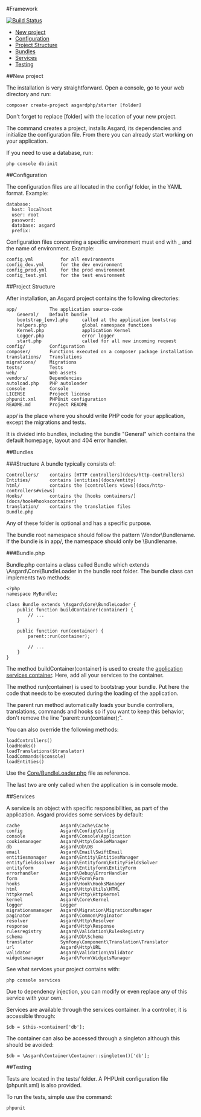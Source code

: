 #Framework

[![Build Status](https://travis-ci.org/asgardphp/asgard.svg?branch=master)](https://travis-ci.org/asgardphp/asgard)

- [New project](#new-project)
- [Configuration](#configuration)
- [Project Structure](#project-structure)
- [Bundles](#bundles)
- [Services](#services)
- [Testing](#testing)

<a name="new-project"></a>
##New project

The installation is very straightforward. Open a console, go to your web directory and run:

	composer create-project asgardphp/starter [folder]

Don't forget to replace [folder] with the location of your new project.

The command creates a project, installs Asgard, its dependencies and initialize the configuration file. From there you can already start working on your application.

If you need to use a database, run:

	php console db:init

<a name="configuration"></a>
##Configuration

The configuration files are all located in the config/ folder, in the YAML format. Example:

	database:
	  host: localhost
	  user: root
	  password:
	  database: asgard
	  prefix:

Configuration files concerning a specific environment must end with _ and the name of environment. Example:

	config.yml			for all environments
	config_dev.yml		for the dev environment
	config_prod.yml		for the prod environment
	config_test.yml		for the test environment

<a name="project-structure"></a>
##Project Structure

After installation, an Asgard project contains the following directories:

	app/			The application source-code
		General/	Default bundle
		bootstrap_[env].php		called at the application bootstrap
		helpers.php				global namespace functions
		Kernel.php				application Kernel
		Logger.php				error logger
		start.php				called for all new incoming request
	config/			Configuration
	composer/		Functions executed on a composer package installation
	translations/	Translations
	migrations/		Migrations
	tests/			Tests
	web/			Web assets
	vendors/		Dependencies
	autoload.php	PHP autoloader
	console			Console
	LICENSE			Project license
	phpunit.xml		PHPUnit configuration
	README.md		Project README

app/ is the place where you should write PHP code for your application, except the migrations and tests.

It is divided into bundles, including the bundle "General" which contains the default homepage, layout and 404 error handler.

<a name="bundles"></a>
##Bundles

###Structure
A bundle typically consists of:

	Controllers/	contains [HTTP controllers](docs/http-controllers)
	Entities/		contains [entities](docs/entity)
	html/			contains the [controllers views](docs/http-controllers#views)
	Hooks/			contains the [hooks containers/](docs/hook#hookscontainer)
	translation/	contains the translation files
	Bundle.php

Any of these folder is optional and has a specific purpose.

The bundle root namespace should follow the pattern \Vendor\Bundlename. If the bundle is in app/, the namespace should only be \Bundlename.

###Bundle.php

Bundle.php contains a class called Bundle which extends \Asgard\Core\BundleLoader in the bundle root folder. The bundle class can implements two methods:

	<?php
	namespace MyBundle;

	class Bundle extends \Asgard\Core\BundleLoader {
		public function buildContainer(container) {
			// ...
		}

		public function run(container) {
			parent::run(container);

			// ...
		}
	}

The method buildContainer(container) is used to create the [application services container](docs/container). Here, add all your services to the container.

The method run(container) is used to bootstrap your bundle. Put here the code that needs to be executed during the loading of the application.

The parent run method automatically loads your bundle controllers, translations, commands and hooks so if you want to keep this behavior, don't remove the line "parent::run(container);".

You can also override the following methods:

	loadControllers()
	loadHooks()
	loadTranslations($translator)
	loadCommands($console)
	loadEntities()

Use the [Core/BundleLoader.php](https://github.com/asgardphp/asgard/blob/master/Core/BundleLoader.php) file as reference.

The last two are only called when the application is in console mode.

<a name="services"></a>
##Services

A service is an object with specific responsibilities, as part of the application. Asgard provides some services by default:

	cache				Asgard\Cache\Cache
	config				Asgard\Config\Config
	console				Asgard\Console\Application
	cookiemanager		Asgard\Http\CookieManager
	db					Asgard\Db\DB
	email				Asgard\Email\SwiftEmail
	entitiesmanager		Asgard\Entity\EntitiesManager
	entityfieldssolver	Asgard\Entityform\EntityFieldsSolver
	entityform			Asgard\Entityform\EntityForm
	errorhandler		Asgard\Debug\ErrorHandler
	form				Asgard\Form\Form
	hooks				Asgard\Hook\HooksManager
	html				Asgard\Http\Utils\HTML
	httpkernel			Asgard\Http\HttpKernel
	kernel				Asgard\Core\Kernel
	logger				Logger
	migrationsmanager	Asgard\Migration\MigrationsManager
	paginator			Asgard\Common\Paginator
	resolver			Asgard\Http\Resolver
	response			Asgard\Http\Response
	rulesregistry		Asgard\Validation\RulesRegistry
	schema				Asgard\Db\Schema
	translator			Symfony\Component\Translation\Translator
	url					Asgard\Http\URL
	validator			Asgard\Validation\Validator
	widgetsmanager		Asgard\Form\WidgetsManager

See what services your project contains with:

	php console services

Due to dependency injection, you can modify or even replace any of this service with your own.

Services are available through the services container. In a controller, it is accessible through:

	$db = $this->container['db'];

The container can also be accessed through a singleton although this should be avoided:

	$db = \Asgard\Container\Container::singleton()['db'];

<a name="testing"></a>
##Testing

Tests are located in the tests/ folder. A PHPUnit configuration file (phpunit.xml) is also provided.

To run the tests, simple use the command:

	phpunit